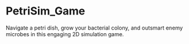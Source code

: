 # PetriSim_Game
Navigate a petri dish, grow your bacterial colony, and outsmart enemy microbes in this engaging 2D simulation game.
